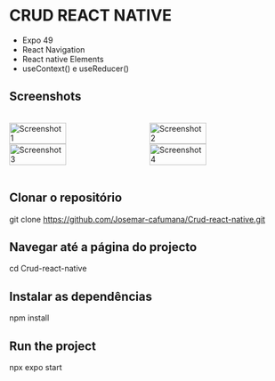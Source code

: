 # CRUD REACT NATIVE 

- Expo 49
- React Navigation
- React native Elements
- useContext() e  useReducer()



## Screenshots 
<br>

<div style="display: flex;gap: 5%">
  <img src="https://github.com/Josemar-cafumana/Crud-react-native/assets/76567717/1bde5f9a-fa5e-4fae-baf8-d804fe19650e" alt="Screenshot 1" width="45%">
  <img src="https://github.com/Josemar-cafumana/Crud-react-native/assets/76567717/de2a39e0-42cf-4d6a-a08f-76ac243210c0" alt="Screenshot 2" width="45%">
</div>

<div style="display: flex;gap: 5%">
  <img src="https://github.com/Josemar-cafumana/Crud-react-native/assets/76567717/03c097e9-b0ef-4df1-9ea4-83507ab4d453" alt="Screenshot 3" width="45%">
  <img src="https://github.com/Josemar-cafumana/Crud-react-native/assets/76567717/74d8d7f0-1e72-4b7f-bc2b-89df35ff85ff" alt="Screenshot 4" width="45%">
</div>

<br>

## Clonar o repositório
git clone https://github.com/Josemar-cafumana/Crud-react-native.git

## Navegar até a página do projecto
cd Crud-react-native

## Instalar as dependências
npm install

## Run the project
npx expo start